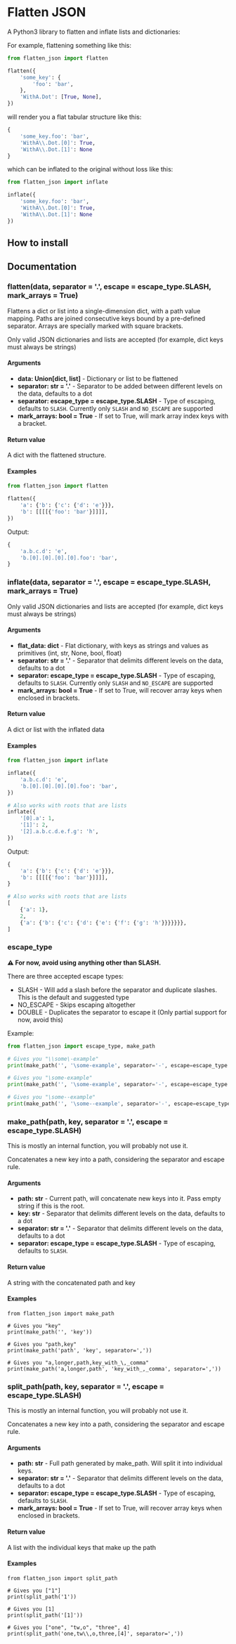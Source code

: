 # Flatten JSON

A Python3 library to flatten and inflate lists and dictionaries:

For example, flattening something like this:

```python
from flatten_json import flatten

flatten({
    'some_key': {
        'foo': 'bar',
    },
    'WithA.Dot': [True, None],
})
```

will render you a flat tabular structure like this:

```python
{
    'some_key.foo': 'bar',
    'WithA\\.Dot.[0]': True,
    'WithA\\.Dot.[1]': None
}
```

which can be inflated to the original without loss like this:

```python
from flatten_json import inflate

inflate({
    'some_key.foo': 'bar',
    'WithA\\.Dot.[0]': True,
    'WithA\\.Dot.[1]': None
})
```

## How to install

## Documentation

### flatten(data, separator = '.', escape = escape_type.SLASH, mark_arrays = True)

Flattens a dict or list into a single-dimension dict, with a path value mapping. Paths are joined consecutive keys bound
by a pre-defined separator. Arrays are specially marked with square brackets.

Only valid JSON dictionaries and lists are accepted (for example, dict keys must always be strings)

#### Arguments

- **data: Union[dict, list]** - Dictionary or list to be flattened
- **separator: str = '.'** - Separator to be added between different levels on the data, defaults to a dot
- **separator: escape_type = escape_type.SLASH** - Type of escaping, defaults to `SLASH`. Currently only `SLASH`
  and `NO_ESCAPE` are supported
- **mark_arrays: bool = True** - If set to True, will mark array index keys with a bracket.

#### Return value

A dict with the flattened structure.

#### Examples

```python
from flatten_json import flatten

flatten({
    'a': {'b': {'c': {'d': 'e'}}},
    'b': [[[[{'foo': 'bar'}]]]],
})
```

Output:

```python
{
    'a.b.c.d': 'e',
    'b.[0].[0].[0].[0].foo': 'bar',
}
```

### inflate(data, separator = '.', escape = escape_type.SLASH, mark_arrays = True)

Only valid JSON dictionaries and lists are accepted (for example, dict keys must always be strings)

#### Arguments

- **flat_data: dict** - Flat dictionary, with keys as strings and values as primitives (int, str, None, bool, float)
- **separator: str = '.'** - Separator that delimits different levels on the data, defaults to a dot
- **separator: escape_type = escape_type.SLASH** - Type of escaping, defaults to `SLASH`. Currently only `SLASH`
  and `NO_ESCAPE` are supported
- **mark_arrays: bool = True** - If set to True, will recover array keys when enclosed in brackets.

#### Return value

A dict or list with the inflated data

#### Examples

```python
from flatten_json import inflate

inflate({
    'a.b.c.d': 'e',
    'b.[0].[0].[0].[0].foo': 'bar',
})

# Also works with roots that are lists
inflate({
    '[0].a': 1,
    '[1]': 2,
    '[2].a.b.c.d.e.f.g': 'h',
})

```

Output:

```python
{
    'a': {'b': {'c': {'d': 'e'}}},
    'b': [[[[{'foo': 'bar'}]]]],
}

# Also works with roots that are lists
[
    {'a': 1},
    2,
    {'a': {'b': {'c': {'d': {'e': {'f': {'g': 'h'}}}}}}},
]
```

### escape_type

**:warning: For now, avoid using anything other than SLASH.**

There are three accepted escape types:

- SLASH - Will add a slash before the separator and duplicate slashes. This is the default and suggested type
- NO_ESCAPE - Skips escaping altogether
- DOUBLE - Duplicates the separator to escape it (Only partial support for now, avoid this)

Example:

```python
from flatten_json import escape_type, make_path

# Gives you "\\some\-example"
print(make_path('', '\some-example', separator='-', escape=escape_type.SLASH))

# Gives you "\some-example"
print(make_path('', '\some-example', separator='-', escape=escape_type.NO_ESCAPE))

# Gives you "\some--example"
print(make_path('', '\some--example', separator='-', escape=escape_type.DOUBLE))
```

### make_path(path, key, separator = '.', escape = escape_type.SLASH)

This is mostly an internal function, you will probably not use it.

Concatenates a new key into a path, considering the separator and escape rule.

#### Arguments

- **path: str** - Current path, will concatenate new keys into it. Pass empty string if this is the root.
- **key: str** - Separator that delimits different levels on the data, defaults to a dot
- **separator: str = '.'** - Separator that delimits different levels on the data, defaults to a dot
- **separator: escape_type = escape_type.SLASH** - Type of escaping, defaults to `SLASH`.

#### Return value

A string with the concatenated path and key

#### Examples

```python3
from flatten_json import make_path

# Gives you "key"
print(make_path('', 'key'))

# Gives you "path,key"
print(make_path('path', 'key', separator=','))

# Gives you "a,longer,path,key_with_\,_comma"
print(make_path('a,longer,path', 'key_with_,_comma', separator=','))
```

### split_path(path, key, separator = '.', escape = escape_type.SLASH)

This is mostly an internal function, you will probably not use it.

Concatenates a new key into a path, considering the separator and escape rule.

#### Arguments

- **path: str** - Full path generated by make_path. Will split it into individual keys.
- **separator: str = '.'** - Separator that delimits different levels on the data, defaults to a dot
- **separator: escape_type = escape_type.SLASH** - Type of escaping, defaults to `SLASH`.
- **mark_arrays: bool = True** - If set to True, will recover array keys when enclosed in brackets.

#### Return value

A list with the individual keys that make up the path

#### Examples

```python3
from flatten_json import split_path

# Gives you ["1"]
print(split_path('1'))

# Gives you [1]
print(split_path('[1]'))

# Gives you ["one", "tw,o", "three", 4]
print(split_path('one,tw\\,o,three,[4]', separator=','))
```
